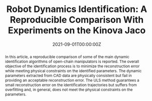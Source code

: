 ---
title: "Robot Dynamics Identification: A Reproducible Comparison With Experiments on the Kinova Jaco"
authors:
- Giacomo Golluccio
- Giuseppe Gillini
- Alessandro Marino
- Gianluca Antonelli
author_notes:
- "Equal contribution"
date: "2021-09-01T00:00:00Z"
doi: ""

# Schedule page publish date (NOT publication's date).
publishDate: "2021-09-01T00:00:00Z"

# Publication type.
# Accepts a single type but formatted as a YAML list (for Hugo requirements).
# Enter a publication type from the CSL standard.
publication_types: ["article-journal"]

# Publication name and optional abbreviated publication name.
publication: "Robotics & Automation Magazine"
publication_short: ""

abstract: In this article, a reproducible comparison of some of the main dynamic identification algorithms of open-chain manipulators is reported. The overall objective of the identification process is to minimize the reconstruction error while meeting physical constraints on the identified parameters. The dynamic parameters extracted from CAD data are physically consistent but fail in providing an acceptable reconstruction error. The ULS method guarantees a small reconstruction error on the identification trajectories but suffers from overfitting and, in general, does not meet the physical constraints on the parameters.

# Summary. An optional shortened abstract.
summary: 

tags: 
featured: true

# links:
# - name: ""
#   url: ""
url_pdf: https://ieeexplore.ieee.org/document/9152028
url_code: http://ieee-dataport.org/open-access/robot-dynamics-identification
url_dataset: 
url_poster: ''
url_project: ''
url_slides: ''
url_source: ''
url_video: 

# Featured image
# To use, add an image named `featured.jpg/png` to your page's folder. 
image:
  caption: ''
  focal_point: ""
  preview_only: false

# Associated Projects (optional).
#   Associate this publication with one or more of your projects.
#   Simply enter your project's folder or file name without extension.
#   E.g. `internal-project` references `content/project/internal-project/index.md`.
#   Otherwise, set `projects: []`.
projects: []

# Slides (optional).
#   Associate this publication with Markdown slides.
#   Simply enter your slide deck's filename without extension.
#   E.g. `slides: "example"` references `content/slides/example/index.md`.
#   Otherwise, set `slides: ""`.
slides: example
---